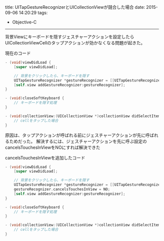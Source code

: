 title: UITapGestureRecognizerとUICollectionViewが競合した場合
date: 2015-09-06 14:20:29
tags:
- Objective-C

---

背景Viewにキーボードを隠すジェスチャーアクションを設定したら
UICollectionViewCellのタップアクションが効かなくなる問題が起きた。

現在のコード

```objective-c
- (void)viewDidLoad {
    [super viewDidLoad];

    // 背景をクリックしたら、キーボードを隠す
    UITapGestureRecognizer *gestureRecognizer = [[UITapGestureRecognizer alloc] initWithTarget:self action:@selector(closeSoftKeyboard)];
    [self.view addGestureRecognizer:gestureRecognizer];
}

- (void)closeSoftKeyboard {
    // キーボードを隠す処理
}

- (void)collectionView:(UICollectionView *)collectionView didSelectItemAtIndexPath:(NSIndexPath *)indexPath {
    // cellをタップした場合
}
```

原因は、タップアクションが呼ばれる前にジェスチャーアクションが先に呼ばれるためだった。
解決するには、ジェスチャーアクションを先に呼ぶ設定のcancelsTouchesInViewをNOにすれば解決できた

cancelsTouchesInViewを追加したコード

```objective-c
- (void)viewDidLoad {
    [super viewDidLoad];

    // 背景をクリックしたら、キーボードを隠す
    UITapGestureRecognizer *gestureRecognizer = [[UITapGestureRecognizer alloc] initWithTarget:self action:@selector(closeSoftKeyboard)];
    gestureRecognizer.cancelsTouchesInView = NO;
    [self.view addGestureRecognizer:gestureRecognizer];
}

- (void)closeSoftKeyboard {
    // キーボードを隠す処理
}

- (void)collectionView:(UICollectionView *)collectionView didSelectItemAtIndexPath:(NSIndexPath *)indexPath {
    // cellをタップした場合
}
```
